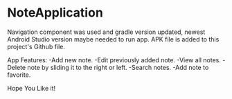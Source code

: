 # NoteApplication

Navigation component was used and gradle version updated, newest Android Studio version maybe needed to run app.
APK file is added to this project's Github file.

App Features:
-Add new note.
-Edit previously added note.
-View all notes.
-Delete note by sliding it to the right or left.
-Search notes.
-Add note to favorite.

Hope You Like it!
